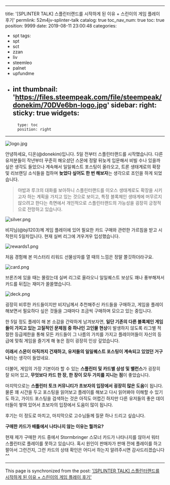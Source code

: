 
---
title: '[SPLINTER TALK] 스플린터랜드를 시작하게 된 이유 + 스린이의 게임 플레이 후기'
permlink: 52m4jv-splinter-talk
catalog: true
toc_nav_num: true
toc: true
position: 9999
date: 2019-08-11 23:00:48
categories:
- spt
tags:
- spt
- sct
- zzan
- liv
- steemleo
- palnet
- upfundme
- int
thumbnail: 'https://files.steempeak.com/file/steempeak/donekim/70DVe6bn-logo.jpg'
sidebar:
    right:
        sticky: true
widgets:
    -
        type: toc
        position: right
---


![logo.jpg](https://files.steempeak.com/file/steempeak/donekim/70DVe6bn-logo.jpg)

안녕하세요, 디온(@donekim)입니다. 5일 전부터 스플린터랜드를 시작했습니다. 다른 유저분들이 작년부터 꾸준히 해오셨던 스몬에 정말 뒤늦게 입문해서 비빌 수나 있을까 싶은 생각도 들었으나 계속해서 일일퀘스트 포스팅이 올라오고, 트론 생태계로의 확장 및 리브랜딩 소식들을 접하며 **늦었다 싶어도 한 번 해보자**는 생각으로 조인을 하게 되었습니다.

> 야밥과 루크의 대화를 보아하니 스플린터랜드를 이오스 생태계로도 확장을 시키고자 하는 계획을 가지고 있는 것으로 보이고, 특정 블록체인 생태계에 머무르지 않으려고 한다는 측면에서 개인적으로 스플린터랜드의 가능성을 굉장히 긍정적으로 전망하고 있습니다.

![silver.png](https://files.steempeak.com/file/steempeak/donekim/agoXcCZw-silver.png)

비지님(@bji1203)께 게임 플레이에 있어 필요한 카드 구매와 관련한 가르침을 받고 시작한지 5일차입니다. 현재 실버 리그에 겨우겨우 입성했습니다. 

![rewards1.png](https://files.steempeak.com/file/steempeak/donekim/7KmoKZ8I-rewards1.png)

처음 경험해 본 미스터리 리워드 선물상자를 열 때의 느낌은 정말 쫄깃하더라구요.

![card.png](https://files.steempeak.com/file/steempeak/donekim/89fzsMVI-card.png)

브론즈에 있을 때는 몰랐는데 실버 리그로 올라오니 일일퀘스트 보상도 꽤나 풍부해져서 카드를 뒤집는 재미가 쏠쏠했습니다.

![deck.png](https://files.steempeak.com/file/steempeak/donekim/oI9B9dvL-deck.png)

굉장히 비루한 카드들이지만 비지님께서 추천해주신 카드들을 구매하고, 게임을 플레이 해보면서 필요하다 싶은 것들을 그때마다 조금씩 구매하며 모으고 있는 중입니다. 

한 5일 정도 플레이 해 본 소감을 간략하게 남겨보자면, **일단 기존의 다른 블록체인 게임들이 가지고 있는 고질적인 문제점 중 하나인 고인물 현상**이 발생하지 않도록 리그별 적절한 등급제한을 통해 모든 카드들이 그 나름의 가치를 가지고 플레이어들이 자신의 등급에 맞춰 게임을 즐기게 해 놓은 점이 굉장히 인상 깊었습니다.

**이래서 스몬이 아직까지 건재하고, 유저들의 일일퀘스트 포스팅이 계속되고 있었던 거구나**라는 생각이 들었네요.

더불어, 게임의 가장 기본이라 할 수 있는 **스플린터 및 카드별 상성 및 밸런스**가 굉장히 잘 되어 있고, **무엇보다 카드 한 장, 한 장이 모두 가치를 지니는 점**이 좋았습니다.

마지막으로는 **스플린터 토크 커뮤니티가 초보자의 입장에서 굉장히 많은 도움**이 됩니다. 물론 꽤 시간을 두고 포스팅을 읽어보고 플레이를 해보고 다시 읽어봐야 이해할 수 있기도 하고, 가이드 포스팅을 검색하는 것은 아직도 어렵긴 하지만 다른 유저들의 좋은 데이터들이 쌓여 있어서 초보자의 입장에서 도움이 많이 됩니다.

후기는 이 정도로 마치고, 마지막으로 고수님들께 질문 하나 드리고 싶습니다.

**구매한 카드가 배틀에서 나타나지 않는 이유는 뭘까요?**

현재 제가 구매한 카드 중에서 Stormbringer 스모너 카드가 나타나지를 않아서 워터 스플린터로 플레이를 못하고 있습니다. 혹시 원인이 판매자가 판매 전에 플레이를 하고 팔아서 그런건지, 그런 카드의 상태 확인은 어디서 하는지 알려주시면 감사드리겠습니다^^

- - -

This page is synchronized from the post: ['[SPLINTER TALK] 스플린터랜드를 시작하게 된 이유 + 스린이의 게임 플레이 후기'](https://steemit.com/@donekim/52m4jv-splinter-talk)
